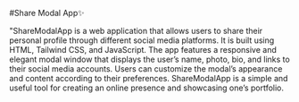 #Share Modal App✨

"ShareModalApp is a web application that allows users to share their personal profile through different social media platforms. It is built using HTML, Tailwind CSS, and JavaScript. The app features a responsive and elegant modal window that displays the user’s name, photo, bio, and links to their social media accounts. Users can customize the modal’s appearance and content according to their preferences. ShareModalApp is a simple and useful tool for creating an online presence and showcasing one’s portfolio.
